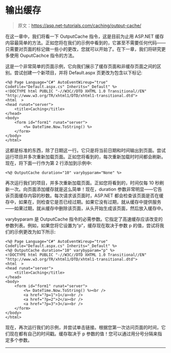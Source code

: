 # 输出缓存

> 原文：<https://asp.net-tutorials.com/caching/output-cache/>

在这一章中，我们将看一下 OutputCache 指令，这是目前为止用 ASP.NET 缓存内容最简单的方法。正如您将在我们的示例中看到的，它甚至不需要任何代码——只需要对页面的标记做一些小的更改，您就可以开始了。在下一章，我们将研究更多使用 OuputCachce 指令的方法。

这是一个非常简单的页面示例，它向我们展示了缓存页面和非缓存页面之间的区别。尝试创建一个新项目，并将 Default.aspx 页更改为包含以下标记:

```
<%@ Page Language="C#" AutoEventWireup="true"  CodeFile="Default.aspx.cs" Inherits="_Default" %>
<!DOCTYPE html PUBLIC "-//W3C//DTD XHTML 1.0 Transitional//EN" "http://www.w3.org/TR/xhtml1/DTD/xhtml1-transitional.dtd">
<html  >
<head runat="server">
    <title>Caching</title>
</head>
<body>
    <form id="form1" runat="server">
        <%= DateTime.Now.ToString() %>
    </form>
</body>
</html>
```

这都是标准的东西，除了日期这一行。它只是将当前日期和时间输出到页面。尝试运行项目并多次重新加载页面。正如您将看到的，每次重新加载时时间都会刷新。现在，将下面一行作为第 2 行添加到示例中:

```
<%@ OutputCache duration="10" varybyparam="None" %>
```

再次运行我们的项目，并多次重新加载页面。正如您将看到的，时间仅每 10 秒刷新一次。向页面添加缓存就是这么简单！现在，duration 参数非常明显——它告诉页面缓存内容的秒数。每次请求该页面时，ASP.NET 都会检查该页面是否在缓存中，如果在，则检查它是否已经过期。如果它没有过期，就从缓存中提供服务——如果过期，就从缓存中删除该页面，从头开始生成该页面，然后放入缓存中。

<input type="hidden" name="IL_IN_ARTICLE">

varybyparam 是 OutputCache 指令的必需参数。它指定了高速缓存应该改变的参数列表。例如，如果您将它设置为“p”，缓存现在取决于参数 p 的值，尝试将我们的示例更改为如下所示:

```
<%@ Page Language="C#" AutoEventWireup="true"  CodeFile="Default.aspx.cs" Inherits="_Default" %>
<%@ OutputCache duration="10" varybyparam="p" %>
<!DOCTYPE html PUBLIC "-//W3C//DTD XHTML 1.0 Transitional//EN" "http://www.w3.org/TR/xhtml1/DTD/xhtml1-transitional.dtd">
<html  >
<head runat="server">
    <title>Caching</title>
</head>
<body>
    <form id="form1" runat="server">
        <%= DateTime.Now.ToString() %><br />
        <a href="?p=1">1</a><br />
        <a href="?p=2">2</a><br />
        <a href="?p=3">3</a><br />
    </form>
</body>
</html>
```

现在，再次运行我们的示例，并尝试单击链接。根据您第一次访问页面的时间，它们现在都有自己的时间戳。缓存取决于 p 参数的值！您可以通过用分号分隔来指定多个参数。

* * *